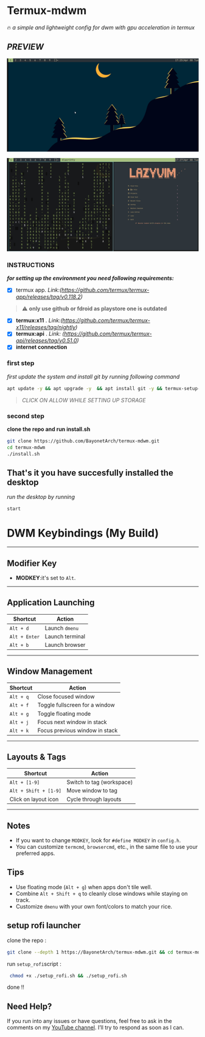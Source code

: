 # **Termux-mdwm** #
:fire: *a simple and lightweight config for dwm with gpu acceleration in termux*   

## *PREVIEW* ##
![home screen](./images/img1.jpg)

![in terminal](./images/img2.jpg)

### **INSTRUCTIONS** ###
***for setting up the environment you need following requirements:***
- [x] termux app.
*Link:(https://github.com/termux/termux-app/releases/tag/v0.118.2)*  
>:warning:  **only use github or fdroid as playstore one is outdated**
- [x] **termux:x11** . 
*Link:(https://github.com/termux/termux-x11/releases/tag/nightly)*
- [x] **termux:api** .
*Link: (https://github.com/termux/termux-api/releases/tag/v0.51.0)*
- [x] **internet connection**

### first step ###
*first update the system and install git  by running following command*
```bash
apt update -y && apt upgrade -y  && apt install git -y && termux-setup-storage
```
> *CLICK ON ALLOW WHILE SETTING UP STORAGE*
### second step ###
**clone the repo and run install.sh**
```bash
git clone https://github.com/BayonetArch/termux-mdwm.git 
cd termux-mdwm
./install.sh
```


## **That's it you have succesfully installed the desktop** ##
*run the desktop by running*
```bash
start
```
# DWM Keybindings (My Build)


---

## Modifier Key

- **MODKEY**:it's set to `Alt`.

---

## Application Launching

| Shortcut        | Action                  |
|----------------|--------------------------|
| `Alt + d`      | Launch `dmenu`          |
| `Alt + Enter`  | Launch terminal          |
| `Alt + b`      | Launch browser           |

---

## Window Management

| Shortcut        | Action                          |
|----------------|----------------------------------|
| `Alt + q`      | Close focused window             |
| `Alt + f`      | Toggle fullscreen for a window   |
| `Alt + g`      | Toggle floating mode             |
| `Alt + j`      | Focus next window in stack       |
| `Alt + k`      | Focus previous window in stack   |

---

## Layouts & Tags

| Shortcut              | Action                        |
|-----------------------|-------------------------------|
| `Alt + [1-9]`         | Switch to tag (workspace)     |
| `Alt + Shift + [1-9]` | Move window to tag            |
| Click on layout icon  | Cycle through layouts         |

---

## Notes

- If you want to change `MODKEY`, look for `#define MODKEY` in `config.h`.
- You can customize `termcmd`, `browsercmd`, etc., in the same file to use your preferred apps.

## Tips

- Use floating mode (`Alt + g`) when apps don't tile well.
- Combine `Alt + Shift + q` to cleanly close windows while staying on track.
- Customize `dmenu` with your own font/colors to match your rice.


## setup rofi launcher 

clone the repo :
   ```bash
   git clone --depth 1 https://BayonetArch/termux-mdwm.git && cd termux-mdwm 

   ```
run `setup_rofi`script :
    
   ```bash
    chmod +x ./setup_rofi.sh && ./setup_rofi.sh
   ```

done !!

## Need Help?

If you run into any issues or have questions, feel free to ask in the comments on my [YouTube channel](https://www.youtube.com/@Bayonet7). I’ll try to respond as soon as I can.
